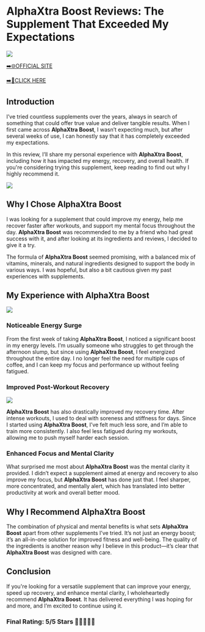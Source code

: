 # **AlphaXtra Boost Reviews**: The Supplement That Exceeded My Expectations

[![](https://static.vecteezy.com/system/resources/thumbnails/019/896/014/small/buy-now-gradient-button-with-cart-symbol-buy-now-illustration-png.png)](https://edetoop.top/lander/sugarpreland-1/alphaxtra.html) 

[➡️🌐OFFICIAL SITE](https://edetoop.top/lander/sugarpreland-1/alphaxtra.html) 

[➡️🔗CLICK HERE](https://edetoop.top/lander/sugarpreland-1/alphaxtra.html) 


## Introduction

I’ve tried countless supplements over the years, always in search of something that could offer true value and deliver tangible results. When I first came across **AlphaXtra Boost**, I wasn’t expecting much, but after several weeks of use, I can honestly say that it has completely exceeded my expectations.

In this review, I’ll share my personal experience with **AlphaXtra Boost**, including how it has impacted my energy, recovery, and overall health. If you're considering trying this supplement, keep reading to find out why I highly recommend it.

[![](https://wallpapers.com/images/hd/red-order-now-button-udg4jcj4arvn8b0n-2.png)](https://edetoop.top/lander/sugarpreland-1/alphaxtra.html)  

## Why I Chose **AlphaXtra Boost**

I was looking for a supplement that could improve my energy, help me recover faster after workouts, and support my mental focus throughout the day. **AlphaXtra Boost** was recommended to me by a friend who had great success with it, and after looking at its ingredients and reviews, I decided to give it a try.

The formula of **AlphaXtra Boost** seemed promising, with a balanced mix of vitamins, minerals, and natural ingredients designed to support the body in various ways. I was hopeful, but also a bit cautious given my past experiences with supplements.

## My Experience with **AlphaXtra Boost**

[![](https://static.vecteezy.com/system/resources/thumbnails/019/896/014/small/buy-now-gradient-button-with-cart-symbol-buy-now-illustration-png.png)](https://edetoop.top/lander/sugarpreland-1/alphaxtra.html)

### Noticeable Energy Surge

From the first week of taking **AlphaXtra Boost**, I noticed a significant boost in my energy levels. I’m usually someone who struggles to get through the afternoon slump, but since using **AlphaXtra Boost**, I feel energized throughout the entire day. I no longer feel the need for multiple cups of coffee, and I can keep my focus and performance up without feeling fatigued.

### Improved Post-Workout Recovery

[![](https://wallpapers.com/images/hd/red-order-now-button-udg4jcj4arvn8b0n-2.png)](https://edetoop.top/lander/sugarpreland-1/alphaxtra.html)  

**AlphaXtra Boost** has also drastically improved my recovery time. After intense workouts, I used to deal with soreness and stiffness for days. Since I started using **AlphaXtra Boost**, I’ve felt much less sore, and I’m able to train more consistently. I also feel less fatigued during my workouts, allowing me to push myself harder each session.

### Enhanced Focus and Mental Clarity

What surprised me most about **AlphaXtra Boost** was the mental clarity it provided. I didn’t expect a supplement aimed at energy and recovery to also improve my focus, but **AlphaXtra Boost** has done just that. I feel sharper, more concentrated, and mentally alert, which has translated into better productivity at work and overall better mood.

## Why I Recommend **AlphaXtra Boost**

The combination of physical and mental benefits is what sets **AlphaXtra Boost** apart from other supplements I’ve tried. It’s not just an energy boost; it’s an all-in-one solution for improved fitness and well-being. The quality of the ingredients is another reason why I believe in this product—it’s clear that **AlphaXtra Boost** was designed with care.

## Conclusion

If you're looking for a versatile supplement that can improve your energy, speed up recovery, and enhance mental clarity, I wholeheartedly recommend **AlphaXtra Boost**. It has delivered everything I was hoping for and more, and I’m excited to continue using it.

### Final Rating: 5/5 Stars 🌟🌟🌟🌟🌟
